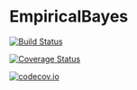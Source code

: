 # EmpiricalBayes

[![Build Status](https://travis-ci.org/ananth-pallaseni/EmpiricalBayes.jl.svg?branch=master)](https://travis-ci.org/ananth-pallaseni/EmpiricalBayes.jl)

[![Coverage Status](https://coveralls.io/repos/ananth-pallaseni/EmpiricalBayes.jl/badge.svg?branch=master&service=github)](https://coveralls.io/github/ananth-pallaseni/EmpiricalBayes.jl?branch=master)

[![codecov.io](http://codecov.io/github/ananth-pallaseni/EmpiricalBayes.jl/coverage.svg?branch=master)](http://codecov.io/github/ananth-pallaseni/EmpiricalBayes.jl?branch=master)
